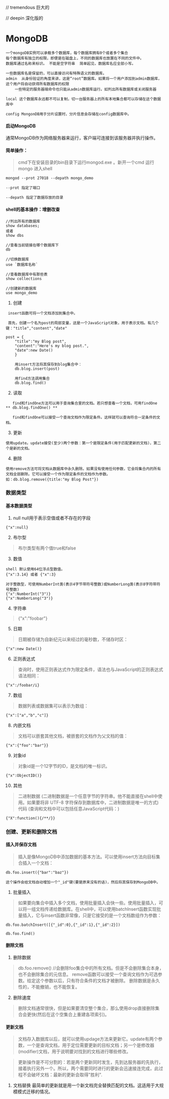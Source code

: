  // tremendous   巨大的


 // deepin       深化版的
 # MongoDB

```
一个mongoDB实例可以承载多个数据库，每个数据库拥有0个或者多个集合
每个数据库有独立的权限，即便是在磁盘上，不同的数据库也放置在不同的文件中。
数据库通过名称来标识。 不能是空字符串  简单起见，数据库名应全部小写。

一些数据库名是保留的，可以直接访问有特殊语义的数据库。
admin  从身份验证的角度来讲，这是“root”数据库。如果将一个用户添加到admin数据库，这个用户将自动获得所有数据库的权限
	一些特定的服务器端命令也只能从admin数据库运行。如列出所有数据库或关闭服务器

local 这个数据库永远都不可以复制，切一台服务器上的所有本地集合都可以存储在这个数据库中

config MongonDB用于分片设置时，分片信息会存储在config数据库中。  
```

#### 启动MongoDB

通常MongoDB作为网络服务器来运行，客户端可连接到该服务器并执行操作。

#### 简单操作：

> cmd下在安装目录的bin目录下运行mongod.exe 。新开一个cmd 运行mongo 进入shell

```
mongod --prot 27018 --depath mongo_demo 

--prot 指定了端口

--depath 指定了数据存放的目录

```

#### shell的基本操作：增删改查

```
//列出所有的数据库   
show databases; 
或者  
show dbs

//查看当前链接在哪个数据库下
db

//切换数据库
use `数据库名称`

//查看数据库中有那些表
show collections 

//创建新的数据库
use mongo_demo  
```

1. 创建
```
 insert函数可将一个文档添加到集合中。

 首先，创建一个名为post的局部变量，这是一个JavaScript对象，用于表示文档。有几个键："title","content","date"

post = {
	"title":"my Blog post",
	"content":"Here's my blog post.",
	"date":new Date()
	}
	
	用insert方法将其保存到blog集合中：
	db.blog.insert(post)

	用find方法调用集合
	db.blog.find()

 ```

 2. 读取

 ```
	find和findOne方法可以用于查询集合里的文档。若只想查看一个文档，可用findOne  ** db.blog.findOne() **

	find和findOne可以接受一个查询文档作为限定条件。这样就可以查询符合一定条件的文档。

```

3. 更新

```
使用update。update接受(至少)两个参数：第一个是限定条件(用于匹配更新的文档)，第二个是新的文档。
```

4. 删除

```
使用remove方法可将文档从数据库中永久删除。如果没有使用任何参数，它会将集合内的所有文档全部删除。它可以接受一个作为限定条件的文档作为参数。
如：db.blog.remove({title:"my Blog Post"})
```

### 数据类型

#### 基本数据类型
1. null  null用于表示空值或者不存在的字段
```
{"x":null}
```
2. 布尔型

> 布尔类型有两个值true和false

3. 数值
```
shell 默认使用64位浮点型数值。
{"x":3.14} 或者 {"x":3} 

对于整数型，可使用NumberInt类(表示4字节带符号整数)或NumberLong类(表示8字符带符号整数)
{"x":NumberInt("3")}
{"x":NumberLong("3")}

```

4. 字符串

> {"x":"foobar"}

5. 日期

> 日期被存储为自新纪元以来经过的毫秒数，不储存时区：
```
{"x":new Date()}
```

6. 正则表达式
> 查询时，使用正则表达式作为限定条件，语法也与JavaScript的正则表达式语法相同：

```
{"x":/foobar/i}
```

7. 数组
> 数据列表或数据集可以表示为数组：

```
{"x":["a","b","c"]}
```

8. 内嵌文档
> 文档可以嵌套其他文档，被嵌套的文档作为父文档的值：
```
{"x":{"foo":"bar"}}
```

9. 对象id
> 对象id是一个12字节的ID，是文档的唯一标识。
```
{"x":ObjectID()}
```

10. 其他

> 二进制数据 (二进制数据是一个任意字节的字符串。他不能直接在shell中使用。如果要将非 UTF-8 字符保存到数据库中，二进制数据是唯一的方式)
> 代码 (查询和文档中可以包括任意JavaScript代码：)
```
{"X":function(){/**/}}
```

### 创建、更新和删除文档

#### 插入并保存文档
> 插入是像MongoDB中添加数据的基本方法。可以使用insert方法向目标集合插入一个文档：
```
db.foo.insert({"bar":"baz"})

这个操作会给文档自动增加一个"_id"键(要是原来没有的话)，然后将其保存到MongoDB中。
```

1. 批量插入
> 如果要向集合中插入多个文档，使用批量插入会快一些。使用批量插入，可以将一组文档传递给数据库。在shell中，可以使用batchInsert函数实现批量插入，它与insert函数非常像，只是它接受的是一个文档数组作为参数：
```
db.foo.batchInsert([{"_id":0},{"_id":1},{"_id":2}])

db.foo.find()
```

#### 删除文档
1. 删除数据 
> db.foo.remove() //会删除foo集合中的所有文档。但是不会删除集合本身，也不会删除集合的元信息。
> remove函数可以接受一个查询文档作为可选参数。给定这个参数以后，只有符合条件的文档才被删除。
> 删除数据是永久性的，不能撤销，也不能恢复。

2. 删除速度
> 删除文档通常很快，但是如果要清空整个集合，那么使用drop直接删除集合会更快(然后在这个空集合上重建各项索引)。

#### 更新文档
> 文档存入数据库以后，就可以使用updage方法来更新它。update有两个参数，一个是查询文档，用于定位需要更新的目标文档；另一个是修改器(modifier)文档，用于说明要对找到的文档进行哪些修改。

> 更新操作是不可分割的：若是两个更新同时发生，先到达服务器的先执行，接着执行另外一个。所以，两个需要同时进行的更新会迅速接连完成，此过程不会破坏文档：最新的更新会取得"胜利".

1. 文档替换
最简单的更新就是用一个新文档完全替换匹配的文档。这适用于大规模模式迁移的情况。